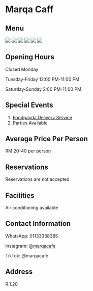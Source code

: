 ﻿# Marqa Caff

## Menu

<div class="image-slide">
  <img src="https://img.xmummap.com/1_marqacaff_menu1.jpg" /> 
  <img src="https://img.xmummap.com/1_marqacaff_menu2.jpg" /> 
  <img src="https://img.xmummap.com/1_marqacaff_menu3.jpg" /> 
  <img src="https://img.xmummap.com/1_marqacaff_menu4.jpg" /> 
  <img src="https://img.xmummap.com/1_marqacaff_menu5.jpg" /> 
  <img src="https://img.xmummap.com/1_marqacaff_menu6.jpg" />
</div>

## Opening Hours

Closed Monday

Tuesday-Friday 12:00 PM-11:00 PM

Saturday-Sunday 2:00 PM-11:00 PM

## Special Events

1. [Foodpanda Delivery Service](https://www.foodpanda.my/restaurant/b7pd/marqa-cafe-sunsuria-city?utm_campaign=google_reserve_place_order_action_CH-SEO_)
2. Parties Available

## Average Price Per Person

RM 20-40 per person

## Reservations

Reservations are not accepted

## Facilities

Air conditioning available

## Contact Information

WhatsApp: 01133338385

Instagram: [@marqacafe](http://instagram.com/marqacafe)

TikTok: @marqacafe

## Address

R.1.20
